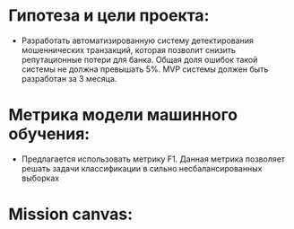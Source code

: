 # Гипотеза и цели проекта: 
- Разработать автоматизированную систему детектирования мошеннических транзакций, которая позволит снизить репутационные потери для банка. Общая доля ошибок такой системы не должна превышать 5%. MVP системы должен быть разработан за 3 месяца. 

# Метрика модели машинного обучения:
- Предлагается использовать метрику F1. Данная метрика позволяет решать задачи классификации в сильно несбалансированных выборках

# Mission canvas:

